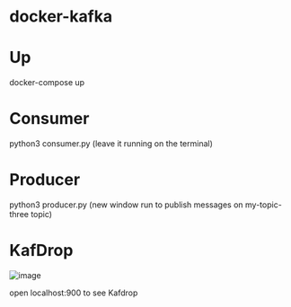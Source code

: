 # docker-kafka

# Up
docker-compose up

# Consumer
python3 consumer.py (leave it running on the terminal)

# Producer
python3 producer.py (new window run to publish messages on my-topic-three topic)


# KafDrop
![image](https://user-images.githubusercontent.com/5665539/144746192-edf1a331-0fb3-419d-b5ff-cf1443eee723.png)


open localhost:900 to see Kafdrop
